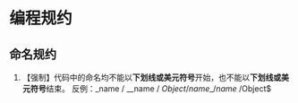 # 编程规约

## 命名规约

1. 【强制】代码中的命名均不能以**下划线或美元符号**开始，也不能以**下划线或美元符号**结束。
   反例：_name / \_\_name / $Object / name\_ /name$ /Object$



